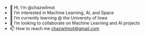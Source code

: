 - 👋 Hi, I’m @chazwilmot
- 👀 I’m interested in Machine Learning, AI, and Space
- 🌱 I’m currently learning @ the University of Iowa
- 💞️ I’m looking to collaborate on Machine Learning and AI projects
- 📫 How to reach me chazwilmot@gmail.com

<!---
chazwilmot/chazwilmot is a ✨ special ✨ repository because its `README.md` (this file) appears on your GitHub profile.
You can click the Preview link to take a look at your changes.
--->

